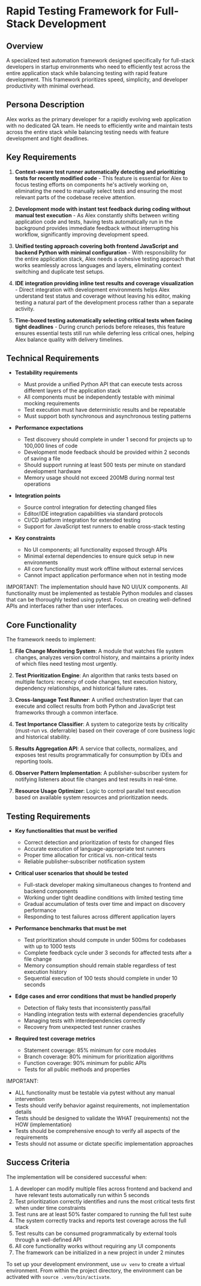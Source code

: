 # Rapid Testing Framework for Full-Stack Development

## Overview
A specialized test automation framework designed specifically for full-stack developers in startup environments who need to efficiently test across the entire application stack while balancing testing with rapid feature development. This framework prioritizes speed, simplicity, and developer productivity with minimal overhead.

## Persona Description
Alex works as the primary developer for a rapidly evolving web application with no dedicated QA team. He needs to efficiently write and maintain tests across the entire stack while balancing testing needs with feature development and tight deadlines.

## Key Requirements
1. **Context-aware test runner automatically detecting and prioritizing tests for recently modified code** - This feature is essential for Alex to focus testing efforts on components he's actively working on, eliminating the need to manually select tests and ensuring the most relevant parts of the codebase receive attention.

2. **Development mode with instant test feedback during coding without manual test execution** - As Alex constantly shifts between writing application code and tests, having tests automatically run in the background provides immediate feedback without interrupting his workflow, significantly improving development speed.

3. **Unified testing approach covering both frontend JavaScript and backend Python with minimal configuration** - With responsibility for the entire application stack, Alex needs a cohesive testing approach that works seamlessly across languages and layers, eliminating context switching and duplicate test setups.

4. **IDE integration providing inline test results and coverage visualization** - Direct integration with development environments helps Alex understand test status and coverage without leaving his editor, making testing a natural part of the development process rather than a separate activity.

5. **Time-boxed testing automatically selecting critical tests when facing tight deadlines** - During crunch periods before releases, this feature ensures essential tests still run while deferring less critical ones, helping Alex balance quality with delivery timelines.

## Technical Requirements
- **Testability requirements**
  - Must provide a unified Python API that can execute tests across different layers of the application stack
  - All components must be independently testable with minimal mocking requirements
  - Test execution must have deterministic results and be repeatable
  - Must support both synchronous and asynchronous testing patterns

- **Performance expectations**
  - Test discovery should complete in under 1 second for projects up to 100,000 lines of code
  - Development mode feedback should be provided within 2 seconds of saving a file
  - Should support running at least 500 tests per minute on standard development hardware
  - Memory usage should not exceed 200MB during normal test operations

- **Integration points**
  - Source control integration for detecting changed files
  - Editor/IDE integration capabilities via standard protocols
  - CI/CD platform integration for extended testing
  - Support for JavaScript test runners to enable cross-stack testing

- **Key constraints**
  - No UI components; all functionality exposed through APIs
  - Minimal external dependencies to ensure quick setup in new environments
  - All core functionality must work offline without external services
  - Cannot impact application performance when not in testing mode

IMPORTANT: The implementation should have NO UI/UX components. All functionality must be implemented as testable Python modules and classes that can be thoroughly tested using pytest. Focus on creating well-defined APIs and interfaces rather than user interfaces.

## Core Functionality
The framework needs to implement:

1. **File Change Monitoring System**: A module that watches file system changes, analyzes version control history, and maintains a priority index of which files need testing most urgently.

2. **Test Prioritization Engine**: An algorithm that ranks tests based on multiple factors: recency of code changes, test execution history, dependency relationships, and historical failure rates.

3. **Cross-language Test Runner**: A unified orchestration layer that can execute and collect results from both Python and JavaScript test frameworks through a common interface.

4. **Test Importance Classifier**: A system to categorize tests by criticality (must-run vs. deferrable) based on their coverage of core business logic and historical stability.

5. **Results Aggregation API**: A service that collects, normalizes, and exposes test results programmatically for consumption by IDEs and reporting tools.

6. **Observer Pattern Implementation**: A publisher-subscriber system for notifying listeners about file changes and test results in real-time.

7. **Resource Usage Optimizer**: Logic to control parallel test execution based on available system resources and prioritization needs.

## Testing Requirements
- **Key functionalities that must be verified**
  - Correct detection and prioritization of tests for changed files
  - Accurate execution of language-appropriate test runners
  - Proper time allocation for critical vs. non-critical tests
  - Reliable publisher-subscriber notification system

- **Critical user scenarios that should be tested**
  - Full-stack developer making simultaneous changes to frontend and backend components
  - Working under tight deadline conditions with limited testing time
  - Gradual accumulation of tests over time and impact on discovery performance
  - Responding to test failures across different application layers

- **Performance benchmarks that must be met**
  - Test prioritization should compute in under 500ms for codebases with up to 1000 tests
  - Complete feedback cycle under 3 seconds for affected tests after a file change
  - Memory consumption should remain stable regardless of test execution history 
  - Sequential execution of 100 tests should complete in under 10 seconds

- **Edge cases and error conditions that must be handled properly**
  - Detection of flaky tests that inconsistently pass/fail
  - Handling integration tests with external dependencies gracefully
  - Managing tests with interdependencies correctly
  - Recovery from unexpected test runner crashes

- **Required test coverage metrics**
  - Statement coverage: 85% minimum for core modules
  - Branch coverage: 80% minimum for prioritization algorithms
  - Function coverage: 90% minimum for public APIs
  - Tests for all public methods and properties

IMPORTANT: 
- ALL functionality must be testable via pytest without any manual intervention
- Tests should verify behavior against requirements, not implementation details
- Tests should be designed to validate the WHAT (requirements) not the HOW (implementation)
- Tests should be comprehensive enough to verify all aspects of the requirements
- Tests should not assume or dictate specific implementation approaches

## Success Criteria
The implementation will be considered successful when:

1. A developer can modify multiple files across frontend and backend and have relevant tests automatically run within 5 seconds
2. Test prioritization correctly identifies and runs the most critical tests first when under time constraints
3. Test runs are at least 50% faster compared to running the full test suite
4. The system correctly tracks and reports test coverage across the full stack
5. Test results can be consumed programmatically by external tools through a well-defined API
6. All core functionality works without requiring any UI components
7. The framework can be initialized in a new project in under 2 minutes

To set up your development environment, use `uv venv` to create a virtual environment. From within the project directory, the environment can be activated with `source .venv/bin/activate`.